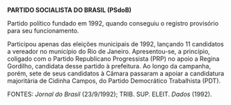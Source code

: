 **PARTIDO SOCIALISTA DO BRASIL (PSdoB)**

Partido político fundado em 1992, quando conseguiu o registro provisório
para seu funcionamento.

Participou apenas das eleições municipais de 1992, lançando 11
candidatos a vereador no município do Rio de Janeiro. Apresentou-se, a
princípio, coligado com o Partido Republicano Progressista (PRP) no
apoio a Regina Gordilho, candidata desse partido à prefeitura. Ao longo
da campanha, porém, sete de seus candidatos à Câmara passaram a apoiar a
candidatura majoritária de Cidinha Campos, do Partido Democrático
Trabalhista (PDT).

FONTES: *Jornal do Brasil* (23/9/1992); TRIB. SUP. ELEIT. *Dados*
(1992).
